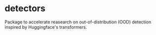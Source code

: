 # detectors

Package to accelerate reasearch on out-of-distribution (OOD) detection inspired by Huggingface's transformers.
